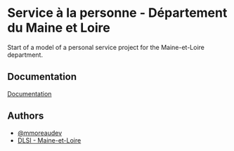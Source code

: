 
# Service à la personne - Département du Maine et Loire

Start of a model of a personal service project for the Maine-et-Loire department.

## Documentation

[Documentation](https://github.com/mmoreaudev/SAP-Maine-et-Loire/wiki)


## Authors

- [@mmoreaudev](https://www.github.com/mmoreaudev)
- [DLSI - Maine-et-Loire](https://maine-et-loire.fr)
